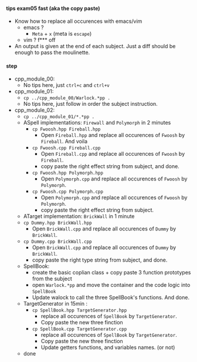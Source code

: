 #### tips exam05 fast (aka the copy paste)
 - Know how to replace all occurences with emacs/vim
    - emacs ?
        - `Meta` + `x` (meta is `escape`)
    - vim ?
        f*** off
 - An output is given at the end of each subject.
   Just a diff should be enough to pass the moulinette.

#### step
 - cpp_module_00:
    - No tips here, just `ctrl+c` and `ctrl+v`
 - cpp_module_01:
    - `cp ../cpp_module_00/Warlock.*pp .`
    - No tips here, just follow in order the subject instruction.
 - cpp_module_02:
    - `cp ../cpp_module_01/*.*pp .`
    - ASpell implementations:  `Firewall` and `Polymorph` in 2 minutes
        - `cp Fwoosh.hpp Fireball.hpp`
            - Open `Fireball.hpp` and replace all occurences of `Fwoosh` by `Fireball`. And voila
        - `cp Fwoosh.cpp Fireball.cpp`
            - Open `Fireball.cpp` and replace all occurences of `Fwoosh` by `Fireball`.
            - copy paste the right effect string from subject, and done.
        - `cp Fwoosh.hpp Polymorph.hpp`
            - Open `Polymorph.cpp` and replace all occurences of `Fwoosh` by `Polymorph`.
        - `cp Fwoosh.cpp Polymorph.cpp`
            - Open `Polymorph.cpp` and replace all occurences of `Fwoosh` by `Polymorph`.
            - copy paste the right effect string from subject.
    - ATarget implementation: `BrickWall` in 1 minute
    - `cp Dummy.hpp BrickWall.hpp`
        - Open `BrickWall.cpp` and replace all occurences of `Dummy` by `BrickWall`.
    - `cp Dummy.cpp BrickWall.cpp`
        - Open `BrickWall.cpp` and replace all occurences of `Dummy` by `BrickWall`.
        - copy paste the right type string from subject, and done.
    - SpellBook:
        - create the basic coplian class + copy paste 3 function prototypes from the subject
        - open `Warlock.*pp` and move the container and the code logic into `SpellBook`
        - Update walock to call the three SpellBook's functions. And done. 
    - TargetGenerator in 15min :
        - `cp SpellBook.hpp TargetGenerator.hpp`
            - replace all occurences of `SpellBook` by `TargetGenerator`.
            - Copy paste the new three finction
        - `cp SpellBook.cpp TargetGenerator.cpp`
            - replace all occurences of `SpellBook` by `TargetGenerator`.
            - Copy paste the new three finction
            - Update getters functions, and variables names. (or not)
    - done

